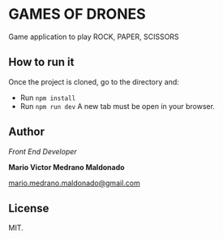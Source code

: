 # GAMES OF DRONES

Game application to play ROCK, PAPER, SCISSORS
  
## How to run it

Once the project is cloned, go to the directory and:
* Run `npm install`
* Run `npm run dev`
A new tab must be open in your browser.

## Author

  _Front End Developer_

  **Mario Victor Medrano Maldonado** 

  mario.medrano.maldonado@gmail.com

## License

MIT.